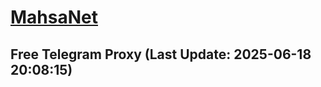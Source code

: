 
# [MahsaNet](https://t.me/mahsa_net)
## Free Telegram Proxy (Last Update: 2025-06-18 20:08:15)

    
